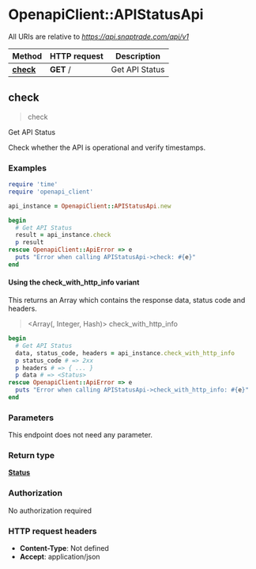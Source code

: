 # OpenapiClient::APIStatusApi

All URIs are relative to *https://api.snaptrade.com/api/v1*

| Method | HTTP request | Description |
| ------ | ------------ | ----------- |
| [**check**](APIStatusApi.md#check) | **GET** / | Get API Status |


## check

> <Status> check

Get API Status

Check whether the API is operational and verify timestamps.

### Examples

```ruby
require 'time'
require 'openapi_client'

api_instance = OpenapiClient::APIStatusApi.new

begin
  # Get API Status
  result = api_instance.check
  p result
rescue OpenapiClient::ApiError => e
  puts "Error when calling APIStatusApi->check: #{e}"
end
```

#### Using the check_with_http_info variant

This returns an Array which contains the response data, status code and headers.

> <Array(<Status>, Integer, Hash)> check_with_http_info

```ruby
begin
  # Get API Status
  data, status_code, headers = api_instance.check_with_http_info
  p status_code # => 2xx
  p headers # => { ... }
  p data # => <Status>
rescue OpenapiClient::ApiError => e
  puts "Error when calling APIStatusApi->check_with_http_info: #{e}"
end
```

### Parameters

This endpoint does not need any parameter.

### Return type

[**Status**](Status.md)

### Authorization

No authorization required

### HTTP request headers

- **Content-Type**: Not defined
- **Accept**: application/json


